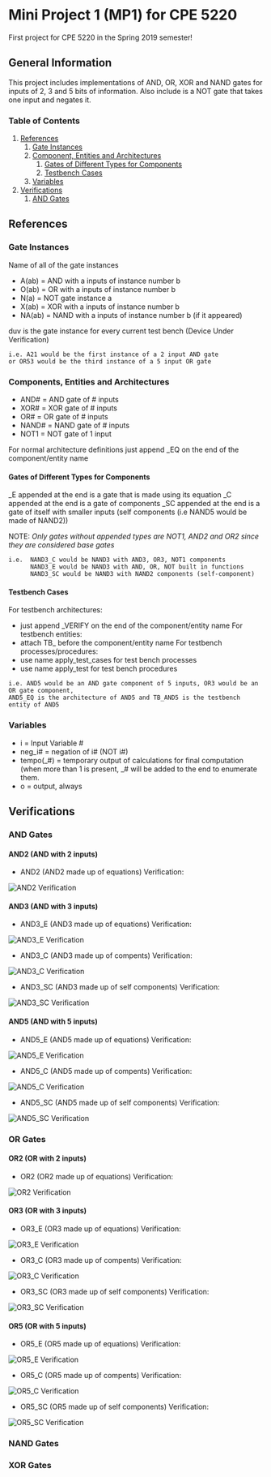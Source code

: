 # Mini Project 1 (MP1) for CPE 5220

First project for CPE 5220 in the Spring 2019 semester!

## General Information

This project includes implementations of AND, OR, XOR and NAND gates for inputs of 2, 3 and 5 bits of information. Also include is a NOT gate that takes one input and negates it.

### Table of Contents
1. [References](#references)
	1. [Gate Instances](#gate-instances)
	2. [Component, Entities and Architectures](#components-entities-and-architectures)
		1. [Gates of Different Types for Components](#gates-of-different-types-for-components)
		2. [Testbench Cases](#testbench-cases)
	3. [Variables](#variables)
2. [Verifications](#verifications)
	1. [AND Gates](#and_gates)

## References

### Gate Instances

Name of all of the gate instances

* A(ab) =  AND with a inputs of instance number b
* O(ab) =  OR with a inputs of instance number b
* N(a) =   NOT gate instance a
* X(ab) =  XOR with a inputs of instance number b
* NA(ab) = NAND with a inputs of instance number b (if it appeared)

duv is the gate instance for every current test bench (Device Under Verification)

```
i.e. A21 would be the first instance of a 2 input AND gate 
or OR53 would be the third instance of a 5 input OR gate
```

### Components, Entities and Architectures

* AND#  =  AND gate of # inputs
* XOR#  =  XOR gate of # inputs
* OR#   =  OR gate of # inputs
* NAND# =  NAND gate of # inputs
* NOT1  =  NOT gate of 1 input

For normal architecture definitions just append _EQ on the end of the component/entity name

#### Gates of Different Types for Components
_E appended at the end is a gate that is made using its equation
_C appended at the end is a gate of components
_SC appended at the end is a gate of itself with smaller inputs (self components (i.e NAND5 would be made of NAND2))

NOTE: *Only gates without appended types are NOT1, AND2 and OR2 since they are considered base gates*

```
i.e.  NAND3_C would be NAND3 with AND3, OR3, NOT1 components
      NAND3_E would be NAND3 with AND, OR, NOT built in functions
      NAND3_SC would be NAND3 with NAND2 components (self-component)
```

#### Testbench Cases

For testbench architectures:
* just append _VERIFY on the end of the component/entity name
For testbench entities:
* attach TB_ before the component/entity name
For testbench processes/procedures:
* use name apply_test_cases for test bench processes
* use name apply_test for test bench procedures

```
i.e. AND5 would be an AND gate component of 5 inputs, OR3 would be an OR gate component,
AND5_EQ is the architecture of AND5 and TB_AND5 is the testbench entity of AND5
```

### Variables
* i = Input Variable #
* neg_i# = negation of i# (NOT i#)
* tempo(_#) = temporary output of calculations for final computation (when more than 1 is present, _# will be added to the end to enumerate them.
* o = output, always

## Verifications

### AND Gates

#### AND2 (AND with 2 inputs)

* AND2 (AND2 made up of equations) Verification:

![AND2 Verification](https://github.com/DavidTheNewKid/MP1/blob/master/img/and2.bmp "AND2 Verification image")

#### AND3 (AND with 3 inputs)

* AND3_E (AND3 made up of equations) Verification:

![AND3_E Verification](https://github.com/DavidTheNewKid/MP1/blob/master/img/and3_e.bmp "AND3_E Verification image")

* AND3_C (AND3 made up of compents) Verification:

![AND3_C Verification](https://github.com/DavidTheNewKid/MP1/blob/master/img/and3_c.bmp "AND2_3 Verification image")

* AND3_SC (AND3 made up of self components) Verification:

![AND3_SC Verification](https://github.com/DavidTheNewKid/MP1/blob/master/img/and3_sc.bmp "AND3_SC Verification image")

#### AND5 (AND with 5 inputs)

* AND5_E (AND5 made up of equations) Verification:

![AND5_E Verification](https://github.com/DavidTheNewKid/MP1/blob/master/img/and5_e.bmp "AND5_E Verification image")

* AND5_C (AND5 made up of compents) Verification:

![AND5_C Verification](https://github.com/DavidTheNewKid/MP1/blob/master/img/and5_c.bmp "AND5_C Verification image")

* AND5_SC (AND5 made up of self components) Verification:

![AND5_SC Verification](https://github.com/DavidTheNewKid/MP1/blob/master/img/and5_sc.bmp "AND5_SC Verification image")

### OR Gates

#### OR2 (OR with 2 inputs)

* OR2 (OR2 made up of equations) Verification:

![OR2 Verification](https://github.com/DavidTheNewKid/MP1/blob/master/img/or2.bmp "OR2 Verification image")

#### OR3 (OR with 3 inputs)

* OR3_E (OR3 made up of equations) Verification:

![OR3_E Verification](https://github.com/DavidTheNewKid/MP1/blob/master/img/or3_e.bmp "OR3_E Verification image")

* OR3_C (OR3 made up of compents) Verification:

![OR3_C Verification](https://github.com/DavidTheNewKid/MP1/blob/master/img/or3_c.bmp "OR3_3 Verification image")

* OR3_SC (OR3 made up of self components) Verification:

![OR3_SC Verification](https://github.com/DavidTheNewKid/MP1/blob/master/img/or3_sc.bmp "OR3_SC Verification image")

#### OR5 (OR with 5 inputs)

* OR5_E (OR5 made up of equations) Verification:

![OR5_E Verification](https://github.com/DavidTheNewKid/MP1/blob/master/img/or5_e.bmp "OR5_E Verification image")

* OR5_C (OR5 made up of compents) Verification:

![OR5_C Verification](https://github.com/DavidTheNewKid/MP1/blob/master/img/or5_c.bmp "OR5_C Verification image")

* OR5_SC (OR5 made up of self components) Verification:

![OR5_SC Verification](https://github.com/DavidTheNewKid/MP1/blob/master/img/or5_sc.bmp "OR5_SC Verification image")

### NAND Gates

### XOR Gates